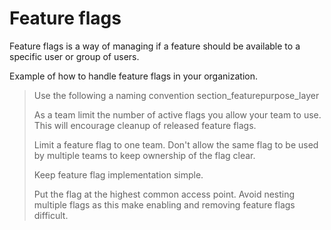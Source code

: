 # Feature flags 
Feature flags is a way of managing if a feature should be available to a specific user or group of users. 

Example of how to handle feature flags in your organization.
>Use the following a naming convention section_featurepurpose_layer
>
>As a team limit the number of active flags you allow your team to use. This will encourage cleanup of released feature flags.
>
>Limit a feature flag to one team. Don't allow the same flag to be used by multiple teams to keep ownership of the flag clear.
>
>Keep feature flag implementation simple.
>
>Put the flag at the highest common access point.
>Avoid nesting multiple flags as this make enabling and removing feature flags difficult.
